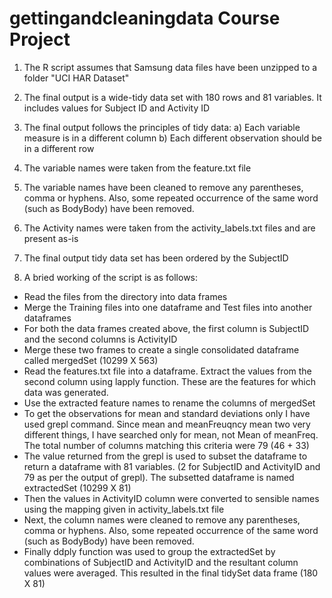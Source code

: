 # gettingandcleaningdata Course Project

1. The R script assumes that Samsung data files have been unzipped to a folder "UCI HAR Dataset"

2. The final output is a wide-tidy data set with 180 rows and 81 variables. It includes values for Subject ID and Activity ID

3. The final output follows the principles of tidy data:
  a) Each variable measure is in a different column
  b) Each different observation should be in a different row
  
4. The variable names were taken from the feature.txt file

5. The variable names have been cleaned to remove any parentheses, comma or hyphens. Also, some repeated occurrence of the same word (such as BodyBody) have been removed.

6. The Activity names were taken from the activity_labels.txt files and are present as-is

7. The final output tidy data set has been ordered by the SubjectID

8. A bried working of the script is as follows:
- Read the files from the directory into data frames
- Merge the Training files into one dataframe and Test files into another dataframes
- For both the data frames created above, the first column is SubjectID and the second columns is ActivityID
- Merge these two frames to create a single consolidated dataframe called mergedSet (10299 X 563)
- Read the features.txt file into a dataframe. Extract the values from the second column using lapply function. These are the features for which data was generated.
- Use the extracted feature names to rename the columns of mergedSet 
- To get the observations for mean and standard deviations only I have used grepl command. Since mean and meanFreuqncy mean two very different things, I have searched only for mean, not Mean of meanFreq. The total number of columns matching this criteria were 79 (46 + 33)
- The value returned from the grepl is used to subset the dataframe to return a dataframe with 81 variables. (2 for SubjectID and ActivityID and 79 as per the output of grepl). The subsetted dataframe is named extractedSet (10299 X 81)
- Then the values in ActivityID column were converted to sensible names using the mapping given in activity_labels.txt file
- Next, the column names were cleaned to remove any parentheses, comma or hyphens. Also, some repeated occurrence of the same word (such as BodyBody) have been removed.
- Finally ddply function was used to group the extractedSet by combinations of SubjectID and ActivityID and the resultant column values were averaged. This resulted in the final tidySet data frame (180 X 81)

